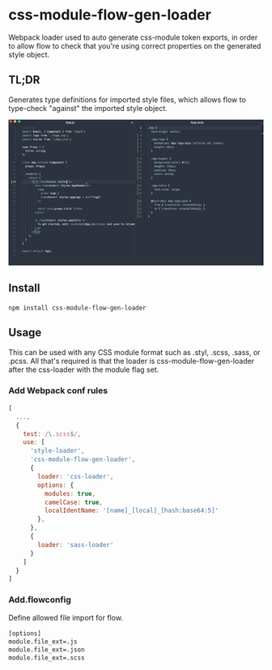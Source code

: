 # css-module-flow-gen-loader
Webpack loader used to auto generate css-module token exports, in order to allow flow to check that you're using correct properties on the generated style object.

## TL;DR
Generates type definitions for imported style files, which allows flow to type-check "against" the imported style object.

![usage](https://raw.githubusercontent.com/JoelRoxell/css-module-flow-gen-loader/master/in-action.gif)

## Install
```
npm install css-module-flow-gen-loader
```

## Usage
This can be used with any CSS module format such as .styl, .scss, .sass, or .pcss. All that's required is that the loader is css-module-flow-gen-loader after the css-loader with the module flag set.

### Add Webpack conf rules
```javascript
[
  ...,
  {
    test: /\.scss$/,
    use: [
      'style-loader',
      'css-module-flow-gen-loader',
      {
        loader: 'css-loader',
        options: {
          modules: true,
          camelCase: true,
          localIdentName: '[name]_[local]_[hash:base64:5]'
        },
      },
      {
        loader: 'sass-loader'
      }
    ]
  }
]
```

### Add.flowconfig
Define allowed file import for flow.
```
[options]
module.file_ext=.js
module.file_ext=.json
module.file_ext=.scss
```

